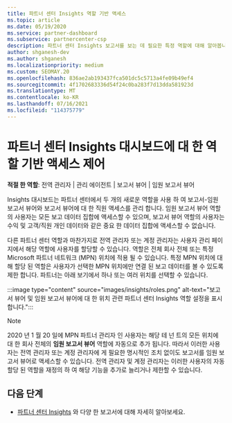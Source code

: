 ```yaml
---
title: 파트너 센터 Insights 역할 기반 액세스
ms.topic: article
ms.date: 05/19/2020
ms.service: partner-dashboard
ms.subservice: partnercenter-csp
description: 파트너 센터 Insights 보고서를 보는 데 필요한 특정 역할에 대해 알아봅니다. 여기에는 임원 보고서 뷰어와 보고서 뷰어의 역할이 포함 됩니다.
author: shganesh-dev
ms.author: shganesh
ms.localizationpriority: medium
ms.custom: SEOMAY.20
ms.openlocfilehash: 836ae2ab193437fca501dc5c5713a4fe09b49ef4
ms.sourcegitcommit: 4f1702683336d54f24c0ba283f7d13dda581923d
ms.translationtype: MT
ms.contentlocale: ko-KR
ms.lasthandoff: 07/16/2021
ms.locfileid: "114375779"
---
```

# <a name="role-based-access-control-to-the-partner-center-insights-dashboard"></a>파트너 센터 Insights 대시보드에 대 한 역할 기반 액세스 제어

**적절 한 역할**: 전역 관리자 | 관리 에이전트 | 보고서 뷰어 | 임원 보고서 뷰어

Insights 대시보드는 파트너 센터에서 두 개의 새로운 역할을 사용 하 여 보고서-임원 보고서 뷰어와 보고서 뷰어에 대 한 직원 액세스를 관리 합니다.  임원 보고서 뷰어 역할의 사용자는 모든 보고 데이터 집합에 액세스할 수 있으며, 보고서 뷰어 역할의 사용자는 수익 및 고객/직원 개인 데이터와 같은 중요 한 데이터 집합에 액세스할 수 없습니다.  

다른 파트너 센터 역할과 마찬가지로 전역 관리자 또는 계정 관리자는 사용자 관리 페이지에서 해당 역할에 사용자를 할당할 수 있습니다. 역할은 전체 회사 전체 또는 특정 Microsoft 파트너 네트워크 (MPN) 위치에 적용 될 수 있습니다. 특정 MPN 위치에 대해 할당 된 역할은 사용자가 선택한 MPN 위치에만 연결 된 보고 데이터를 볼 수 있도록 제한 합니다. 파트너는 아래 보기에서 하나 또는 여러 위치를 선택할 수 있습니다.

:::image type="content" source="images/insights/roles.png" alt-text="보고서 뷰어 및 임원 보고서 뷰어에 대 한 위치 관련 파트너 센터 Insights 역할 설정을 표시 합니다.":::

>[!Note]
> 2020 년 1 월 20 일에 MPN 파트너 관리자 인 사용자는 해당 테 넌 트의 모든 위치에 대 한 회사 전체의 **임원 보고서 뷰어** 역할에 자동으로 추가 됩니다. 따라서 이러한 사용자는 전역 관리자 또는 계정 관리자에 게 필요한 명시적인 조치 없이도 보고서를 임원 보고서 뷰어로 액세스할 수 있습니다. 전역 관리자 및 계정 관리자는 이러한 사용자의 자동 할당 된 역할을 재정의 하 여 해당 기능을 추가로 늘리거나 제한할 수 있습니다.

## <a name="next-steps"></a>다음 단계

- [파트너 센터 Insights](partner-center-insights.md) 와 다양 한 보고서에 대해 자세히 알아보세요.
